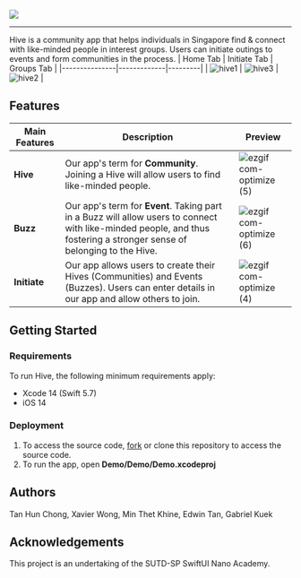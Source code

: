 <br />

<img src="https://github.com/hunchongtan/hive/assets/87000020/d15290c9-3a2d-473b-abfc-70cbab64c28c">

---

Hive is a community app that helps individuals in Singapore find & connect with like-minded people in interest groups. Users can initiate outings to events and form communities in the process.
| Home Tab | Initiate Tab | Groups Tab |
|---------------|-------------|---------|
| ![hive1](https://github.com/hunchongtan/hive/assets/87000020/52d97c83-0688-4042-b499-c556e46032f5) | ![hive3](https://github.com/hunchongtan/hive/assets/87000020/b6fc76a8-b3a3-49c0-a04d-68a5900659a1) | ![hive2](https://github.com/hunchongtan/hive/assets/87000020/2ccc33f0-cad4-4af9-a090-b456fb57974d) |

## Features

| Main Features | Description | Preview |
|---------------|-------------|---------|
| **Hive**      | Our app's term for **Community**. Joining a Hive will allow users to find like-minded people.                                                                          | ![ezgif com-optimize (5)](https://github.com/hunchongtan/hive/assets/87000020/f39ea020-3965-4462-bc54-b5636e41414d) |
| **Buzz**      | Our app's term for **Event**. Taking part in a Buzz will allow users to connect with like-minded people, and thus fostering a stronger sense of belonging to the Hive. | ![ezgif com-optimize (6)](https://github.com/hunchongtan/hive/assets/87000020/f21dac40-2420-485f-bbcb-4d20416b8d2e) |
| **Initiate**  | Our app allows users to create their Hives (Communities) and Events (Buzzes). Users can enter details in our app and allow others to join.                             | ![ezgif com-optimize (4)](https://github.com/hunchongtan/hive/assets/87000020/11d18a1a-5d2a-42ee-b790-edb1b9e1fe5a) |

## Getting Started

### Requirements
To run Hive, the following minimum requirements apply:
- Xcode 14 (Swift 5.7)
- iOS 14

### Deployment
1. To access the source code, [fork](https://github.com/hunchongtan/hive/fork) or clone this repository to access the source code.
2. To run the app, open **Demo/Demo/Demo.xcodeproj**

## Authors
Tan Hun Chong, Xavier Wong, Min Thet Khine, Edwin Tan, Gabriel Kuek

## Acknowledgements
This project is an undertaking of the SUTD-SP SwiftUI Nano Academy.
